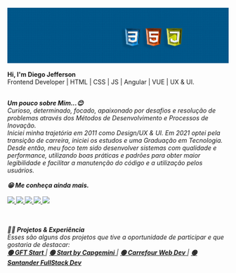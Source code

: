 
![](https://github.com/Diegojfsr/Diegojfsr/blob/main/Imagens/Capa%20Perfil.jpg)


<strong>Hi, I'm Diego Jefferson</strong> <br>
Frontend Developer | HTML | CSS | JS | Angular | VUE | UX & UI.
<br>
<br>


<em>
<strong>Um pouco sobre Mim...😊  </strong><br>
Curioso, determinado, focado, apaixonado por desafios e resolução de problemas através dos Métodos de Desenvolvimento e Processos de Inovação.
<br>
Iniciei minha trajetória em 2011 como Design/UX & UI. Em 2021 optei pela transição de carreira, iniciei os estudos e uma Graduação em Tecnologia.<br>
Desde então, meu foco tem sido desenvolver sistemas com qualidade e performance, utilizando boas práticas e padrões para obter maior legibilidade e facilitar a     manutenção do código e a utilização pelos usuários.
</em>
<br>
<br>

<em>
<strong>😁 Me conheça ainda mais.</strong><br><br>
</em>
<div style="display:inline">
  <!-- Portifolio --> 
  <a href="https://diegojfsr.myportfolio.com/">
  <img src="https://img.shields.io/badge/Portifolio-FF4040?style=for-the-badge&logo=Portifolio&logoColor=white">
  </a>
  <!-- Linkedin --> 
  <a href="https://www.linkedin.com/in/diegojfsr/">
  <img src="https://img.shields.io/badge/linkedin-1769ff?style=for-the-badge&logo=linkedin&logoColor=white">
  </a>
  <!-- Behance -->
  <a href="https://www.behance.net/diegojfsr">
  <img src="https://img.shields.io/badge/Behance-0000CD?style=for-the-badge&logo=behance&logoColor=white">
  </a>
  <!-- Medium -->
  <a href="https://medium.com/@diegojfsr/about">
  <img src="https://img.shields.io/badge/Medium-176977?style=for-the-badge&logo=Medium&logoColor=white">
  </a>
  <!-- Curriculo --> 
  <a href="https://github.com/Diegojfsr/Curriculo/blob/main/DiegoJfsr-Frontend%20Developer.pdf">
  <img src="https://img.shields.io/badge/Curriculo-ec7642?style=for-the-badge&logo=Curriculo&logoColor=white">
  </a>
</div>
<br>
<br>
<br>


<p dir="auto">
<em>
<strong>👨‍💻 Projetos & Experiência</strong><br>
Esses são alguns dos projetos que tive a oportunidade de participar e que gostaria de destacar:<br>
<a href="https://github.com/Diegojfsr/GFT_Start"> <strong> 🟢 GFT Start</strong> </a> |
<a href="https://github.com/Diegojfsr/Programa_Start_by_Capgemini"> <strong> 🟢 Start by Capgemini</strong> </a>  | 
<a href="https://github.com/Diegojfsr/Carrefour_Web_Developer"> <strong> 🟢 Carrefour Web Dev</strong> </a> |
<a href="https://github.com/Diegojfsr/Santander_Fullstack_Developer"> <strong> 🟢 Santander FullStack Dev</strong> </a></li>
</em>
</p>
<br>









